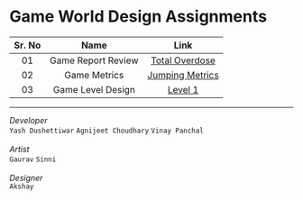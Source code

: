 # Game World Design Assignments

|Sr. No|Name|Link|
|:----:|:--:|:--:|
|01|Game Report Review|[Total Overdose](https://ysd98.github.io/Cinco_Amigos/Assignment01/TotalOverdose.pdf)|
|02|Game Metrics|[Jumping Metrics](https://ysd98.github.io/Cinco_Amigos/Assignment02/index.html)|
|03|Game Level Design|[Level 1](https://ysd98.github.io/Cinco_Amigos/Assignment03/index.html)|
--------
*Developer* <br/>
`Yash Dushettiwar` `Agnijeet Choudhary` `Vinay Panchal` <br/> <br/>
*Artist* <br/> `Gaurav` `Sinni` <br/> <br/>
*Designer* <br/> `Akshay`



